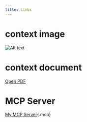 ```yaml
---
title: Links
---
```


# context image
![Alt text](./tests/data/image1.png)

# context document
[Open PDF](./tests/data/document.pdf)

# MCP Server
[My MCP Server](https://example.com/mcp-server){.mcp}
